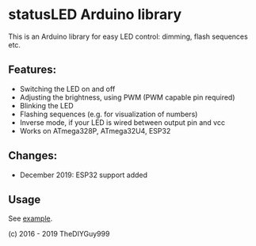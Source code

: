 # statusLED Arduino library

This is an Arduino library for easy LED control: dimming, flash sequences etc.

## Features:
- Switching the LED on and off
- Adjusting the brightness, using PWM (PWM capable pin required)
- Blinking the LED
- Flashing sequences (e.g. for visualization of numbers)
- Inverse mode, if your LED is wired between output pin and vcc
- Works on ATmega328P, ATmega32U4, ESP32

## Changes:
- December 2019: ESP32 support added

## Usage

See [example](https://github.com/TheDIYGuy999/statusLED/blob/master/examples/statusLED/statusLED.ino).

(c) 2016 - 2019 TheDIYGuy999

